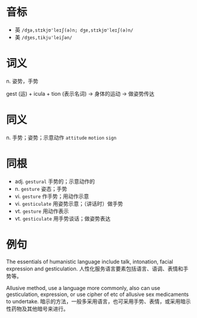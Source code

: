 # 音标

- 英 `/dʒə,stɪkjʊ'leɪʃ(ə)n; dʒe,stɪkjʊ'leɪʃ(ə)n/`
- 美 `/dʒes,tikju'leiʃən/`

# 词义

n. 姿势，手势




gest (运) + icula + tion (表示名词) → 身体的运动 → 做姿势传达

# 同义

n. 手势；姿势；示意动作
`attitude` `motion` `sign`

# 同根

- adj. `gestural` 手势的；示意动作的
- n. `gesture` 姿态；手势
- vi. `gesture` 作手势；用动作示意
- vi. `gesticulate` 用姿势示意；（讲话时）做手势
- vt. `gesture` 用动作表示
- vt. `gesticulate` 用手势谈话；做姿势表达

# 例句

The essentials of humanistic language include talk, intonation, facial expression and gesticulation.
人性化服务语言要素包括语言、语调、表情和手势等。

Allusive method, use a language more commonly, also can use gesticulation, expression, or use cipher of etc of allusive sex medicaments to undertake.
暗示的方法，一般多采用语言，也可采用手势、表情，或采用暗示性药物及其他暗号来进行。


